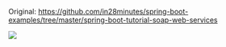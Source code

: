 Original: https://github.com/in28minutes/spring-boot-examples/tree/master/spring-boot-tutorial-soap-web-services

<image src="https://github.com/XLuffyStory/SpringBootStudy/blob/master/spring-boot-2-myBatis-with-h2/RunResult.JPG">
            
